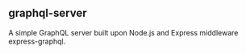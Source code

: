 ## graphql-server

A simple GraphQL server built upon Node.js and Express middleware express-graphql.




